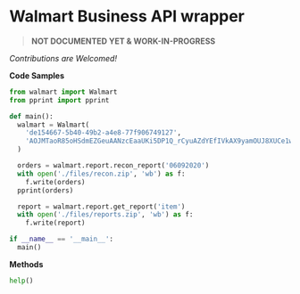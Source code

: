 # Walmart Business API wrapper

> __NOT DOCUMENTED YET & WORK-IN-PROGRESS__

_Contributions are Welcomed!_

__Code Samples__

```python
from walmart import Walmart
from pprint import pprint

def main():
  walmart = Walmart(
    'de154667-5b40-49b2-a4e8-77f906749127',
    'AOJMTaoR85oHSdmEZGeuAANzcEaaUKi5DP1Q_rCyuAZdYEfIVkAX9yamOUJ8XUCe1wjd-Vc8JBV6yUw3h0sEDg',
  )

  orders = walmart.report.recon_report('06092020')
  with open('./files/recon.zip', 'wb') as f:
    f.write(orders)
  pprint(orders)

  report = walmart.report.get_report('item')
  with open('./files/reports.zip', 'wb') as f:
    f.write(report)

if __name__ == '__main__':
  main()
```

__Methods__

```python
help()
```
